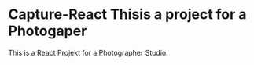# Capture-React Thisis a project for a Photogaper
This is a React Projekt for a Photographer Studio. 
